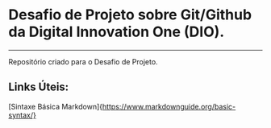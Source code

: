 # Desafio de Projeto sobre Git/Github da Digital Innovation One (DIO).
***
Repositório criado para o Desafio de Projeto.

## Links Úteis: 
[Sintaxe Básica Markdown]{https://www.markdownguide.org/basic-syntax/}

